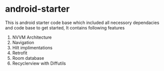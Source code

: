# android-starter
This is android starter code base which included all necessory dependacies and code base to get started,
It contains following features
1. NVVM Architecture 
2. Navigation
3. Hilt implimentations 
4. Retrofit
5. Room database
6. Recyclerview with Diffutils
